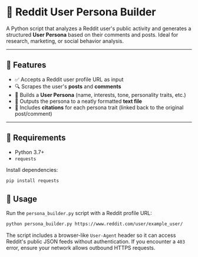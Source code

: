# 🧠 Reddit User Persona Builder

A Python script that analyzes a Reddit user's public activity and generates a structured **User Persona** based on their comments and posts. Ideal for research, marketing, or social behavior analysis.

---

## 📌 Features

- ✅ Accepts a Reddit user profile URL as input
- 🔍 Scrapes the user's **posts** and **comments**
- 🧠 Builds a **User Persona** (name, interests, tone, personality traits, etc.)
- 📄 Outputs the persona to a neatly formatted **text file**
- 📝 Includes **citations** for each persona trait (linked back to the original post/comment)

---

## 🔧 Requirements

- Python 3.7+
- `requests`

Install dependencies:

```bash
pip install requests
```

## 🚀 Usage

Run the `persona_builder.py` script with a Reddit profile URL:

```bash
python persona_builder.py https://www.reddit.com/user/example_user/

```

The script includes a browser-like `User-Agent` header so it can access
Reddit's public JSON feeds without authentication. If you encounter a `403`
error, ensure your network allows outbound HTTPS requests.
